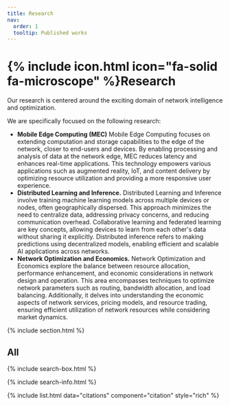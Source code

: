 ```yaml
---
title: Research
nav:
  order: 1
  tooltip: Published works
---
```


# {% include icon.html icon="fa-solid fa-microscope" %}Research

Our research is centered around the exciting domain of network intelligence and optimization.

We are specifically focused on the following research:

- **Mobile Edge Computing (MEC)** Mobile Edge Computing focuses on extending computation and storage capabilities to the edge of the network, closer to end-users and devices. By enabling processing and analysis of data at the network edge, MEC reduces latency and enhances real-time applications. This technology empowers various applications such as augmented reality, IoT, and content delivery by optimizing resource utilization and providing a more responsive user experience. 
- **Distributed Learning and Inference.** Distributed Learning and Inference involve training machine learning models across multiple devices or nodes, often geographically dispersed. This approach minimizes the need to centralize data, addressing privacy concerns, and reducing communication overhead. Collaborative learning and federated learning are key concepts, allowing devices to learn from each other's data without sharing it explicitly. Distributed inference refers to making predictions using decentralized models, enabling efficient and scalable AI applications across networks.
- **Network Optimization and Economics.** Network Optimization and Economics explore the balance between resource allocation, performance enhancement, and economic considerations in network design and operation. This area encompasses techniques to optimize network parameters such as routing, bandwidth allocation, and load balancing. Additionally, it delves into understanding the economic aspects of network services, pricing models, and resource trading, ensuring efficient utilization of network resources while considering market dynamics.

{% include section.html %}


## All

{% include search-box.html %}

{% include search-info.html %}

{% include list.html data="citations" component="citation" style="rich" %}
